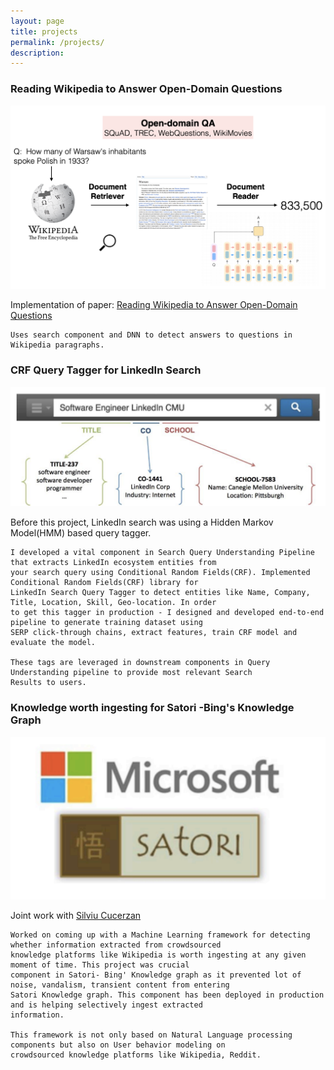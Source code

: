 ```yaml
---
layout: page
title: projects
permalink: /projects/
description:
---
```

<h3>Reading Wikipedia to Answer Open-Domain Questions
</h3>
<img class="thumbnail" src="/assets/img/drqa.png" />
<p>
    Implementation of paper: <a href="https://arxiv.org/pdf/1704.00051.pdf">Reading Wikipedia to Answer Open-Domain
        Questions</a>

    Uses search component and DNN to detect answers to questions in Wikipedia paragraphs.
</p>
<h4 class="year" />

<h3>CRF Query Tagger for LinkedIn Search
</h3>
<img class="thumbnail" src="/assets/img/crf_query_tagger.png" />
<p>
    Before this project, LinkedIn search was using a Hidden Markov Model(HMM) based query tagger.

    I developed a vital component in Search Query Understanding Pipeline that extracts LinkedIn ecosystem entities from
    your search query using Conditional Random Fields(CRF). Implemented Conditional Random Fields(CRF) library for
    LinkedIn Search Query Tagger to detect entities like Name, Company, Title, Location, Skill, Geo-location. In order
    to get this tagger in production - I designed and developed end-to-end pipeline to generate training dataset using
    SERP click-through chains, extract features, train CRF model and evaluate the model.

    These tags are leveraged in downstream components in Query Understanding pipeline to provide most relevant Search
    Results to users.
</p>

<h4 class="year" />
<h3>Knowledge worth ingesting for Satori -Bing's Knowledge Graph
</h3>
<img class="thumbnail" src="/assets/img/satori.png" />
<p>
    Joint work with <a href="https://www.microsoft.com/en-us/research/people/silviu/"> Silviu Cucerzan</a>

    Worked on coming up with a Machine Learning framework for detecting whether information extracted from crowdsourced
    knowledge platforms like Wikipedia is worth ingesting at any given moment of time. This project was crucial
    component in Satori- Bing' Knowledge graph as it prevented lot of noise, vandalism, transient content from entering
    Satori Knowledge graph. This component has been deployed in production and is helping selectively ingest extracted
    information.

    This framework is not only based on Natural Language processing components but also on User behavior modeling on
    crowdsourced knowledge platforms like Wikipedia, Reddit.
</p>


<!-- 
{% for project in site.projects %}

{% if project.redirect %}
<div class="project">
    <div class="thumbnail">
        <a href="{{ project.redirect }}" target="_blank">
        {% if project.img %}
        <img class="thumbnail" src="{{ project.img }}"/>
        {% else %}
        <div class="thumbnail blankbox"></div>
        {% endif %}    
        <span>
            <h1>{{ project.title }}</h1>
            <br/>
            <p>{{ project.description }}</p>
        </span>
        </a>
    </div>
</div>
{% else %}

<div class="project ">
    <div class="thumbnail">
        <a href="{{ project.url | prepend: site.baseurl | prepend: site.url }}">
        {% if project.img %}
        <img class="thumbnail" src="{{ project.img }}"/>
        {% else %}
        <div class="thumbnail blankbox"></div>
        {% endif %}    
        <span>
            <h1>{{ project.title }}</h1>
            <br/>
            <p>{{ project.description }}</p>
        </span>
        </a>
    </div>
</div>

{% endif %}

{% endfor %} -->